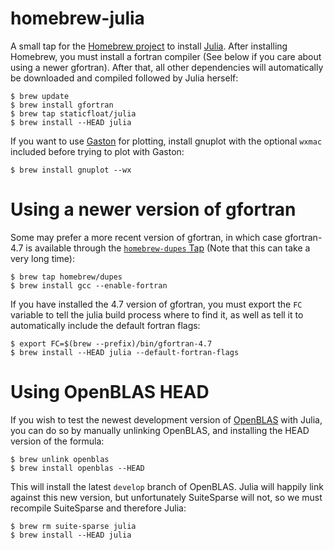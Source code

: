 homebrew-julia
==============

A small tap for the [Homebrew project](http://mxcl.github.com/homebrew/) to install [Julia](http://julialang.org/). After installing Homebrew, you must install a fortran compiler (See below if you care about using a newer gfortran). After that, all other dependencies will automatically be downloaded and compiled followed by Julia herself:

```
$ brew update
$ brew install gfortran
$ brew tap staticfloat/julia
$ brew install --HEAD julia
```

If you want to use [Gaston](https://bitbucket.org/mbaz/gaston) for plotting, install gnuplot with the optional `wxmac` included before trying to plot with Gaston:

```
$ brew install gnuplot --wx
```

Using a newer version of gfortran
=================================
Some may prefer a more recent version of gfortran, in which case gfortran-4.7 is available through the [`homebrew-dupes` Tap](https://github.com/Homebrew/homebrew-dupes) (Note that this can take a very long time):

```
$ brew tap homebrew/dupes
$ brew install gcc --enable-fortran
```

If you have installed the 4.7 version of gfortran, you must export the `FC` variable to tell the julia build process where to find it, as well as tell it to automatically include the default fortran flags:

```
$ export FC=$(brew --prefix)/bin/gfortran-4.7
$ brew install --HEAD julia --default-fortran-flags
```

Using OpenBLAS HEAD
===================
If you wish to test the newest development version of [OpenBLAS](https://github.com/xianyi/OpenBLAS) with Julia, you can do so by manually unlinking OpenBLAS, and installing the HEAD version of the formula:

```
$ brew unlink openblas
$ brew install openblas --HEAD
```

This will install the latest `develop` branch of OpenBLAS.  Julia will happily link against this new version, but unfortunately SuiteSparse will not, so we must recompile SuiteSparse and therefore Julia:

```
$ brew rm suite-sparse julia
$ brew install --HEAD julia
```
